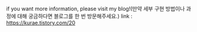 if you want more information, please visit my blog!(만약 세부 구현 방법이나 과정에 대해 궁금하다면 블로그를 한 번 방문해주세요.)
link : https://kurae.tistory.com/20
